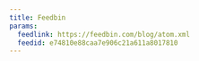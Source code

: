```yaml
---
title: Feedbin
params:
  feedlink: https://feedbin.com/blog/atom.xml
  feedid: e74810e88caa7e906c21a611a8017810
---
```

